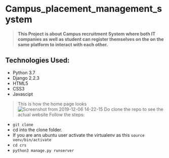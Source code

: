 # Campus_placement_management_system
 > #### This Project is about Campus recruitment System where both IT companies as well as student can register themselves on the on the same platform to interact with each other.
 ## Technologies Used:
 - Python 3.7
 - Django 2.2.3
 - HTML5
 - CSS3 
 - Javascipt
 > This is how the home page looks
 ![Screenshot from 2019-12-06 14-22-15](https://user-images.githubusercontent.com/42781233/70318900-1d355300-1847-11ea-9594-023c571992e2.png)
 > Do clone the repo to see the actual website
 Follow the steps:
 - `git clone `
 - cd into the clone folder.
 - If you are ans ubuntu user activate the virtualenv as this
   `source venv/bin/activate`
 - `cd crs`
 - `python3 manage.py runserver`
 
